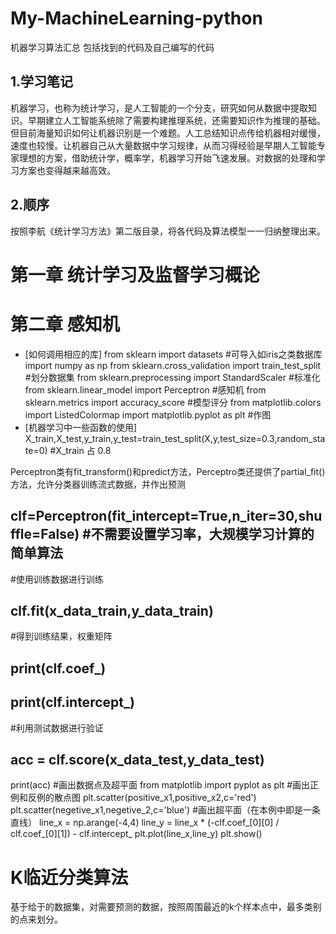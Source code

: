 # My-MachineLearning-python
机器学习算法汇总 包括找到的代码及自己编写的代码
## 1.学习笔记
机器学习，也称为统计学习，是人工智能的一个分支，研究如何从数据中提取知识。早期建立人工智能系统除了需要构建推理系统，还需要知识作为推理的基础。但目前海量知识如何让机器识别是一个难题。人工总结知识点传给机器相对缓慢，速度也较慢。让机器自己从大量数据中学习规律，从而习得经验是早期人工智能专家理想的方案，借助统计学，概率学，机器学习开始飞速发展。对数据的处理和学习方案也变得越来越高效。
## 2.顺序
按照李航《统计学习方法》第二版目录，将各代码及算法模型一一归纳整理出来。
# 第一章 统计学习及监督学习概论
# 第二章 感知机
* [如何调用相应的库]
from sklearn import datasets #可导入如iris之类数据库
import numpy as np
from sklearn.cross_validation import train_test_split #划分数据集
from sklearn.preprocessing import StandardScaler #标准化
from sklearn.linear_model import Perceptron  #感知机
from sklearn.metrics import accuracy_score #模型评分
from matplotlib.colors import ListedColormap
import matplotlib.pyplot as plt  #作图
* [机器学习中一些函数的使用]
X_train,X_test,y_train,y_test=train_test_split(X,y,test_size=0.3,random_state=0)  #X_train 占 0.8

Perceptron类有fit_transform()和predict方法，Perceptro类还提供了partial_fit()方法，允许分类器训练流式数据，并作出预测
## clf=Perceptron(fit_intercept=True,n_iter=30,shuffle=False) #不需要设置学习率，大规模学习计算的简单算法
#使用训练数据进行训练
## clf.fit(x_data_train,y_data_train)
#得到训练结果，权重矩阵
## print(clf.coef_)
## print(clf.intercept_)
#利用测试数据进行验证
## acc = clf.score(x_data_test,y_data_test)
print(acc)
#画出数据点及超平面
from matplotlib import pyplot as plt
#画出正例和反例的散点图
plt.scatter(positive_x1,positive_x2,c='red')
plt.scatter(negetive_x1,negetive_2,c='blue')
#画出超平面（在本例中即是一条直线）
line_x = np.arange(-4,4)
line_y = line_x * (-clf.coef_[0][0] / clf.coef_[0][1]) - clf.intercept_
plt.plot(line_x,line_y)
plt.show()

# K临近分类算法
基于给于的数据集，对需要预测的数据，按照周围最近的k个样本点中，最多类别的点来划分。


